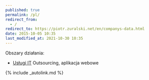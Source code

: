 ```yaml
---
published: true
permalink: /pl/
redirect_from:
  - /
redirect_to: https://piotr.zuralski.net/en/companys-data.html  
date: 2015-10-05 10:35
last_modified_at: 2021-10-30 10:35
---
```


Obszary działania:
- [Usługi IT](/pl/oferta/it.html)
Outsourcing, aplikacja webowe

{% include _autolink.md %}
